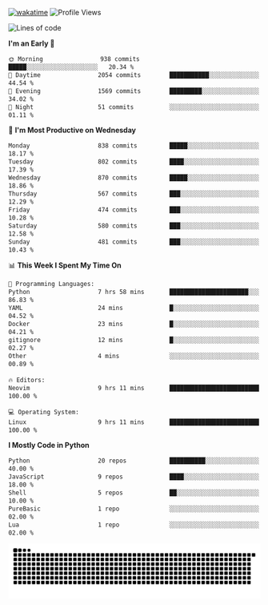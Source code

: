 [![wakatime](https://wakatime.com/badge/user/b920b284-3cde-4cd4-b72e-f7f22d050b16.svg)](https://wakatime.com/@b920b284-3cde-4cd4-b72e-f7f22d050b16)
![Profile Views](http://img.shields.io/badge/Profile%20Views-4586-blue)
<!--START_SECTION:waka-->
![Lines of code](https://img.shields.io/badge/From%20Hello%20World%20I%27ve%20Written-6.4%20million%20lines%20of%20code-blue)

**I'm an Early 🐤** 

```text
🌞 Morning                938 commits         █████░░░░░░░░░░░░░░░░░░░░   20.34 % 
🌆 Daytime                2054 commits        ███████████░░░░░░░░░░░░░░   44.54 % 
🌃 Evening                1569 commits        █████████░░░░░░░░░░░░░░░░   34.02 % 
🌙 Night                  51 commits          ░░░░░░░░░░░░░░░░░░░░░░░░░   01.11 % 
```
📅 **I'm Most Productive on Wednesday** 

```text
Monday                   838 commits         █████░░░░░░░░░░░░░░░░░░░░   18.17 % 
Tuesday                  802 commits         ████░░░░░░░░░░░░░░░░░░░░░   17.39 % 
Wednesday                870 commits         █████░░░░░░░░░░░░░░░░░░░░   18.86 % 
Thursday                 567 commits         ███░░░░░░░░░░░░░░░░░░░░░░   12.29 % 
Friday                   474 commits         ███░░░░░░░░░░░░░░░░░░░░░░   10.28 % 
Saturday                 580 commits         ███░░░░░░░░░░░░░░░░░░░░░░   12.58 % 
Sunday                   481 commits         ███░░░░░░░░░░░░░░░░░░░░░░   10.43 % 
```


📊 **This Week I Spent My Time On** 

```text
💬 Programming Languages: 
Python                   7 hrs 58 mins       ██████████████████████░░░   86.83 % 
YAML                     24 mins             █░░░░░░░░░░░░░░░░░░░░░░░░   04.52 % 
Docker                   23 mins             █░░░░░░░░░░░░░░░░░░░░░░░░   04.21 % 
gitignore                12 mins             █░░░░░░░░░░░░░░░░░░░░░░░░   02.27 % 
Other                    4 mins              ░░░░░░░░░░░░░░░░░░░░░░░░░   00.89 % 

🔥 Editors: 
Neovim                   9 hrs 11 mins       █████████████████████████   100.00 % 

💻 Operating System: 
Linux                    9 hrs 11 mins       █████████████████████████   100.00 % 
```

**I Mostly Code in Python** 

```text
Python                   20 repos            ██████████░░░░░░░░░░░░░░░   40.00 % 
JavaScript               9 repos             ████░░░░░░░░░░░░░░░░░░░░░   18.00 % 
Shell                    5 repos             ██░░░░░░░░░░░░░░░░░░░░░░░   10.00 % 
PureBasic                1 repo              ░░░░░░░░░░░░░░░░░░░░░░░░░   02.00 % 
Lua                      1 repo              ░░░░░░░░░░░░░░░░░░░░░░░░░   02.00 % 
```




<!--END_SECTION:waka-->
![Snake animation](https://raw.githubusercontent.com/timmypidashev/timmypidashev/main/commits.svg)
